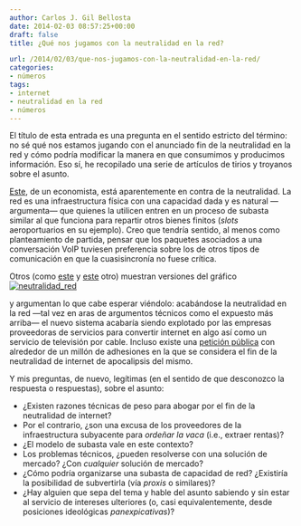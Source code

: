```yaml
---
author: Carlos J. Gil Bellosta
date: 2014-02-03 08:57:25+00:00
draft: false
title: ¿Qué nos jugamos con la neutralidad en la red?

url: /2014/02/03/que-nos-jugamos-con-la-neutralidad-en-la-red/
categories:
- números
tags:
- internet
- neutralidad en la red
- números
---
```


El título de esta entrada es una pregunta en el sentido estricto del término: no sé qué nos estamos jugando con el anunciado fin de la neutralidad en la red y cómo podría modificar la manera en que consumimos y producimos información. Eso sí, he recopilado una serie de artículos de tirios y troyanos sobre el asunto.

[Este](http://marginalrevolution.com/marginalrevolution/2014/01/airport-congestion-and-value-pricing.html), de un economista, está aparentemente en contra de la neutralidad. La red es una infraestructura física con una capacidad dada y es natural —argumenta— que quienes la utilicen entren en un proceso de subasta similar al que funciona para repartir otros bienes finitos (_slots_ aeroportuarios en su ejemplo). Creo que tendría sentido, al menos como planteamiento de partida, pensar que los paquetes asociados a una conversación VoIP tuviesen preferencia sobre los de otros tipos de comunicación en que la cuasisincronía no fuese crítica.

Otros (como [este](http://www.nakedcapitalism.com/2014/01/blogs-like-naked-capitalism-depend-net-neutrality-reason-enough-destroy.html) y [este](http://www.gurusblog.com/archives/te-asustes-pero-te-mostramos-como-seria-internet-sin-neutralidad-de-la-red/19/01/2014/) otro) muestran versiones del gráfico
[![neutralidad_red](/wp-uploads/2014/02/neutralidad_red.png#center)
](/wp-uploads/2014/02/neutralidad_red.png#center)

y argumentan lo que cabe esperar viéndolo: acabándose la neutralidad en la red —tal vez en aras de argumentos técnicos como el expuesto más arriba— el nuevo sistema acabaría siendo explotado por las empresas proveedoras de servicios para convertir internet en algo así como un servicio de televisión por cable. Incluso existe una [petición pública](http://www.avaaz.org/es/internet_apocalypse_pa_eu/) con alrededor de un millón de adhesiones en la que se considera el fin de la neutralidad de internet de apocalipsis del mismo.

Y mis preguntas, de nuevo, legítimas (en el sentido de que desconozco la respuesta o respuestas), sobre el asunto:

* ¿Existen razones técnicas de peso para abogar por el fin de la neutralidad de internet?
* Por el contrario, ¿son una excusa de los proveedores de la infraestructura subyacente para _ordeñar la vaca_ (i.e., extraer rentas)?
* ¿El modelo de subasta vale en este contexto?
* Los problemas técnicos, ¿pueden resolverse con una solución de mercado? ¿Con _cualquier_ solución de mercado?
* ¿Cómo podría organizarse una subasta de capacidad de red? ¿Existiría la posibilidad de subvertirla (vía _proxis_ o similares)?
* ¿Hay alguien que sepa del tema y hable del asunto sabiendo y sin estar al servicio de intereses ulteriores (o, casi equivalentemente, desde posiciones ideológicas _panexpicativas_)?